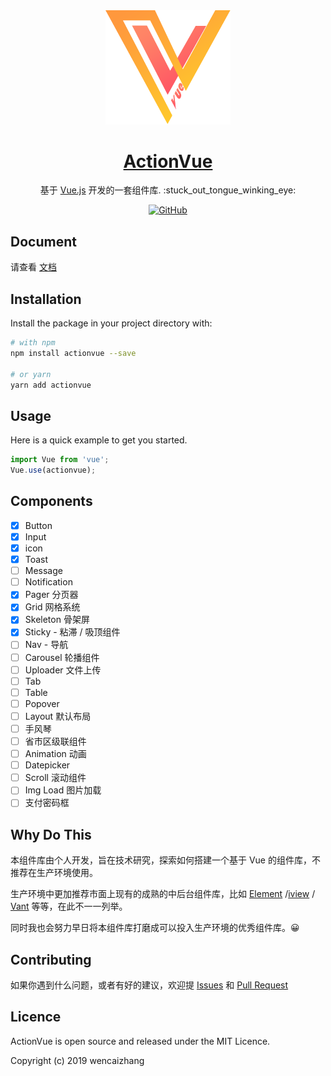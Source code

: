
<div align="center">
  <img src="docs/.vuepress/public/logo.png" alt="ActionVue" width="200">
</div>

<p align="center">
  <a href="https://coolfe.fun/ActionVue/" rel="noopener" target="_blank">
    <h1 align="center">ActionVue</h1>
  </a>
</p>

<div align="center">
  <p style="margin-bottom: 10px;">
    基于 <a href="https://cn.vuejs.org/">Vue.js</a> 开发的一套组件库. :stuck_out_tongue_winking_eye:
  </p>

  
  [![GitHub](https://img.shields.io/github/license/mashape/apistatus.svg?style=flat-square)](https://github.com/wencaizhang/ActionVue/blob/master/LICENSE)
</div>

## Document

请查看 <a href="https://coolfe.fun/ActionVue/" rel="noopener" target="_blank">文档</a>

## Installation

Install the package in your project directory with:

```bash
# with npm
npm install actionvue --save

# or yarn
yarn add actionvue
```

## Usage

Here is a quick example to get you started.

```js
import Vue from 'vue';
Vue.use(actionvue);
```

## Components

+ [x] Button
+ [x] Input
+ [x] icon
+ [x] Toast
+ [ ] Message
+ [ ] Notification
+ [x] Pager 分页器
+ [x] Grid 网格系统
+ [x] Skeleton 骨架屏
+ [x] Sticky - 粘滞 / 吸顶组件
+ [ ] Nav - 导航
+ [ ] Carousel 轮播组件
+ [ ] Uploader 文件上传
+ [ ] Tab
+ [ ] Table
+ [ ] Popover
+ [ ] Layout 默认布局
+ [ ] 手风琴
+ [ ] 省市区级联组件
+ [ ] Animation 动画
+ [ ] Datepicker
+ [ ] Scroll 滚动组件
+ [ ] Img Load 图片加载
+ [ ] 支付密码框

## Why Do This

本组件库由个人开发，旨在技术研究，探索如何搭建一个基于 Vue 的组件库，不推荐在生产环境使用。

生产环境中更加推荐市面上现有的成熟的中后台组件库，比如 [Element](https://github.com/ElemeFE/element) /[iview](https://github.com/iview/iview) / [Vant](https://github.com/youzan/vant) 等等，在此不一一列举。

同时我也会努力早日将本组件库打磨成可以投入生产环境的优秀组件库。😀


## Contributing

如果你遇到什么问题，或者有好的建议，欢迎提 [Issues](https://github.com/wencaizhang/ActionVue/issues/) 和 [Pull Request](https://github.com/wencaizhang/ActionVue/pulls/)

## Licence

ActionVue is open source and released under the MIT Licence.

Copyright (c) 2019 wencaizhang
